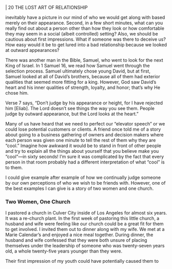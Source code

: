 | 20 THE LOST ART OF RELATIONSHIP

inevitably have a picture in our mind of who we would get along with based
merely on their appearance. Second, in a few short minutes, what can you really
find out about a person other than how they look or how comfortable they
may seem in a social (albeit controlled) setting? Also, we should be cautious
about first impressions. What if someone was there to deceive us? How easy
would it be to get lured into a bad relationship because we looked at outward
appearances?

There was another man in the Bible, Samuel, who went to look for the next
King of Israel. In 1 Samuel 16, we read how Samuel went through the selection
process. Samuel ultimately chose young David, but at first, Samuel looked at all
of David’s brothers, because all of them had exterior qualities that seemed more
fitting for a king. However, God saw David’s heart and his inner qualities of
strength, loyalty, and honor; that’s why He chose him.

Verse 7 says, “Don’t judge by his appearance or height, for I have rejected
him [Eliab]. The Lord doesn’t see things the way you see them. People judge by
outward appearance, but the Lord looks at the heart.”

Many of us have heard that we need to perfect our “elevator speech” or we
could lose potential customers or clients. A friend once told me of a story about
going to a business gathering of owners and decision makers where each person
was given one minute to tell the rest of them why they are “cool.” Imagine how
awkward it would be to stand in front of other people and try to explain all the
things about yourself that you believe make you “cool”—in sixty seconds! I’m
sure it was complicated by the fact that every person in that room probably had
a different interpretation of what “cool” is to them.

I could give example after example of how we continually judge someone
by our own perceptions of who we wish to be friends with. However, one of the
best examples I can give is a story of two women and one church.

### Two Women, One Church

I pastored a church in Culver City inside of Los Angeles for almost six
years. It was a re-church plant. In the first week of pastoring this little church,
a husband and wife were feeling like our church could be a great fit for them
to get involved. I invited them out to dinner along with my wife. We met at a
Marie Calendar’s and enjoyed a nice meal together. During dinner, the husband
and wife confessed that they were both unsure of placing themselves under the
leadership of someone who was twenty-seven years old, a whole twenty-five
years younger than they were.

Their first impression of my youth could have potentially caused them to